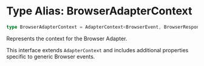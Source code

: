# Type Alias: BrowserAdapterContext

```ts
type BrowserAdapterContext = AdapterContext<BrowserEvent, BrowserResponse, BrowserContext, IncomingBrowserEvent, IncomingBrowserEventOptions, OutgoingBrowserResponse>;
```

Represents the context for the Browser Adapter.

This interface extends `AdapterContext` and includes additional properties
specific to generic Browser events.
